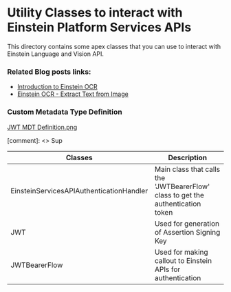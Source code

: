 # Utility Classes to interact with Einstein Platform Services APIs
This directory contains some apex classes that you can use to interact with Einstein Language and Vision API.

### Related Blog posts links:
- [Introduction to Einstein OCR](https://forcepanda.wordpress.com/2020/05/30/say-hi-to-the-new-einstein-ocr-summer20/)
- [Einstein OCR - Extract Text from Image](https://forcepanda.wordpress.com/2020/06/02/extract-text-from-image-einstein-ocr/)

### Custom Metadata Type Definition
[JWT MDT Definition.png](https://github.com/forcePanda/EinsteinPlatformServices-Repo/blob/master/Apex%20Classes/JWT%20MDT%20Definition.png)

[comment]: <> Sup

|Classes| Description
|-|-|
| EinsteinServicesAPIAuthenticationHandler | Main class that calls the 'JWTBearerFlow' class to get the authentication token | 
| JWT | Used for generation of Assertion Signing Key |
| JWTBearerFlow | Used for making callout to Einstein APIs for authentication |


